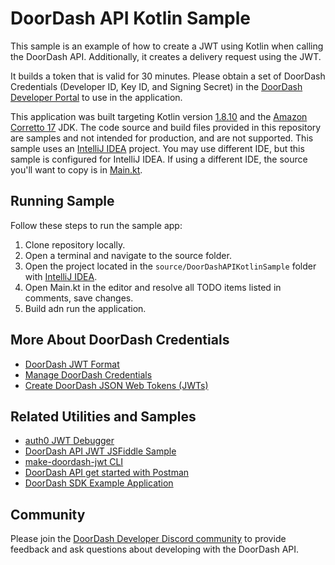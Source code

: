 # DoorDash API Kotlin Sample

This sample is an example of how to create a JWT using Kotlin when calling the DoorDash API. Additionally, it creates a delivery request using the JWT.

It builds a token that is valid for 30 minutes. Please obtain a set of DoorDash Credentials (Developer ID, Key ID, and Signing Secret) in the [DoorDash Developer Portal](https://developer.doordash.com/portal/integration/drive/credentials) to use in the application.

This application was built targeting Kotlin version [1.8.10](https://github.com/JetBrains/kotlin) and the [Amazon Corretto 17](https://docs.aws.amazon.com/corretto/latest/corretto-17-ug/downloads-list.html) JDK. The code source and build files provided in this repository are samples and not intended for production, and are not supported. This sample uses an [IntelliJ IDEA](https://www.jetbrains.com/idea/) project. You may use different IDE, but this sample is configured for IntelliJ IDEA. If using a different IDE, the source you'll want to copy is in [Main.kt](source/DoorDashAPIKotlinSample/src/main/kotlin/Main.kt).

## Running Sample

Follow these steps to run the sample app:

1. Clone repository locally.
2. Open a terminal and navigate to the source folder.
3. Open the project located in the ```source/DoorDashAPIKotlinSample``` folder with [IntelliJ IDEA](https://www.jetbrains.com/idea/).
4. Open Main.kt in the editor and resolve all TODO items listed in comments, save changes.
5. Build adn run the application.

## More About DoorDash Credentials

- [DoorDash JWT Format](https://developer.doordash.com/en-US/docs/drive/reference/JWTs/)
- [Manage DoorDash Credentials](https://developer.doordash.com/en-US/docs/drive/how_to/manage_credentials/)
- [Create DoorDash JSON Web Tokens (JWTs)](https://developer.doordash.com/en-US/docs/drive/how_to/JWTs)

## Related Utilities and Samples

- [auth0 JWT Debugger](https://jwt.io/)
- [DoorDash API JWT JSFiddle Sample](https://bit.ly/doordashapi)
- [make-doordash-jwt CLI](https://github.com/infin8x/make-doordash-jwt)
- [DoorDash API get started with Postman](https://developer.doordash.com/en-US/docs/drive/tutorials/get_started_postman/)
- [DoorDash SDK Example Application](https://github.com/doordash-oss/doordash_sdk_example_application)

## Community

Please join the [DoorDash Developer Discord community](https://discord.com/channels/951208871828013066/951208872478113875) to provide feedback and ask questions about developing with the DoorDash API.
